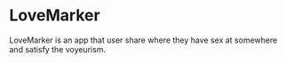 # LoveMarker

LoveMarker is an app that user share where they have sex at somewhere and satisfy the voyeurism.


